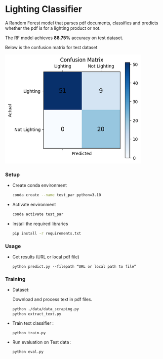 # Lighting Classifier

A Random Forest model that parses pdf documents, classifies and predicts whether the pdf is for a lighting product or not.

The RF model achieves **88.75%** accuracy on test dataset.

Below is the confusion matrix for test dataset

![CM](test_confusion_matrix.png)

### Setup
- Create conda environment

    ```bash
    conda create --name test_par python=3.10
    ```

- Activate environment

    ```bash
    conda activate test_par
    ```

- Install the required libraries 

    ```bash
    pip install -r requirements.txt
    ```

### Usage
- Get results (URL or local pdf file)

     ```
     python predict.py --filepath “URL or local path to file” 
     ```

### Training

-  Dataset:

    Download and process text in pdf files.

    ```
    python ./data/data_scraping.py
    python extract_text.py
    ```

- Train text classifier :

    ```
    python train.py 
    ```

- Run evaluation on Test data : 

    ```
    python eval.py
    ```


